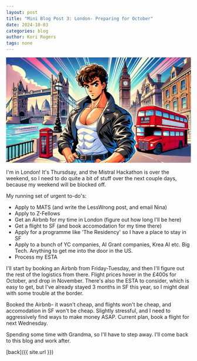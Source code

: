 ```yaml
---
layout: post
title: "Mini Blog Post 3: London- Preparing for October"
date: 2024-10-03
categories: blog
author: Kori Rogers
tags: none
---
```

![Mini blog post 3 image](/assets/img/mini_blog_3_image.webp)

I'm in London! It's Thursdsay, and the Mistral Hackathon is over the weekend, so I need to do quite a bit of stuff over the next couple days, because my weekend will be blocked off. 

My running set of urgent to-do's:
- Apply to MATS (and write the LessWrong post, and email Nina)
- Apply to Z-Fellows
- Get an Airbnb for my time in London (figure out how long I'll be here)
- Get a flight to SF (and book accomodation for my time there)
- Apply for a programme like 'The Residency' so I have a place to stay in SF
- Apply to a bunch of YC companies, AI Grant companies, Krea AI etc. Big Tech. Anything to get me into the door in the US. 
- Process my ESTA 

I'll start by booking an Airbnb from Friday-Tuesday, and then I'll figure out the rest of the logistics from there. Flight prices hover in the £400s for October, and drop in November. There's also the ESTA to consider, which is easy to get, but I've already stayed 3 months in SF this year, so I might deal with some trouble at the border. 

Booked the Airbnb- it wasn't cheap, and flights won't be cheap, and accomodation in SF won't be cheap. Slightly stressful, and I need to aggressively find ways to make money ASAP. Current plan, book a flight for next Wednesday. 

Spending some time with Grandma, so I'll have to step away. I'll come back to this blog and work after. 

[back]({{ site.url }})